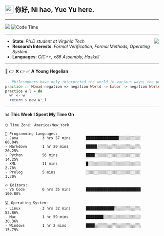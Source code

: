 <h2> <img style="vertical-align: text-bottom;" src=https://slackmojis.com/emojis/13253-yay-frog/download/ width=27> 你好, Ni hao, Yue Yu here. </h2>

---

![](https://api.visitorbadge.io/api/visitors?path=https%3A%2F%2Fgithub.com%2Ffishjump%2Ffishjump&amp;countColor=%232ccce4&amp;style=flat) ![Code Time](https://img.shields.io/badge/Code%20Time-459%20hrs%2046%20mins-blue)

---

<img align='right' src=https://slackmojis.com/emojis/5264-coding/download> </td>

- **State**: *Ph.D student at Virginia Tech*
- **Research Interests**: *Formal Verification, Formal Methods, Operating System*
- **Languages**: *C/C++, x86 Assembly, Haskell*

---

🚫 👉 ❌ 👉 ✅ **A Young Hegelian**

``` haskell
-- Philosophers have only interpreted the world in various ways; the point is to change it.
practice :: Monad negation => negation World -> Labor -> negation World
practice w l = do
  w' <- w
  return $ new w' l
```

---


📊 **This Week I Spent My Time On** 

```text
🕑︎ Time Zone: America/New_York

💬 Programming Languages:
- Java           3 hrs 57 mins       ███████████████░░░░░░░░░░     60.04%
- Markdown       1 hr 20 mins        █████░░░░░░░░░░░░░░░░░░░░     20.25%
- Python         56 mins             ████░░░░░░░░░░░░░░░░░░░░░     14.25%
- XML            11 mins             █░░░░░░░░░░░░░░░░░░░░░░░░     2.78%
- Prolog         5 mins              ░░░░░░░░░░░░░░░░░░░░░░░░░     1.30%

🔥 Editors:
- VS Code        6 hrs 35 mins       █████████████████████████     100.00%

💻 Operating System:
- Linux          3 hrs 32 mins       █████████████░░░░░░░░░░░░     53.86%
- Mac            1 hr 59 mins        ████████░░░░░░░░░░░░░░░░░     30.36%
- Windows        1 hr 2 mins         ████░░░░░░░░░░░░░░░░░░░░░     15.79%
```

